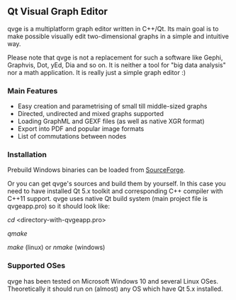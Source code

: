 ## Qt Visual Graph Editor

qvge is a multiplatform graph editor written in C++/Qt. Its main goal is to make possible visually edit two-dimensional graphs
in a simple and intuitive way.

Please note that qvge is not a replacement for such a software like Gephi, Graphvis, Dot, yEd, Dia and so on. It is neither a tool for "big data analysis" nor a math application. It is really just a simple graph editor :)

### Main Features

- Easy creation and parametrising of small till middle-sized graphs
- Directed, undirected and mixed graphs supported
- Loading GraphML and GEXF files (as well as native XGR format)
- Export into PDF and popular image formats
- List of commutations between nodes

### Installation

Prebuild Windows binaries can be loaded from [SourceForge](https://sourceforge.net/projects/qvge/files/).

Or you can get qvge's sources and build them by yourself. In this case you need to have installed Qt 5.x toolkit and corresponding C++ compiler with C++11 support. qvge uses native Qt build system (main project file is qvgeapp.pro) so it should look like:

*cd* <directory-with-qvgeapp.pro>

*qmake*

*make* (linux) or *nmake* (windows)

### Supported OSes

qvge has been tested on Microsoft Windows 10 and several Linux OSes. Theoretically it should run on (almost) any OS which have Qt 5.x installed.


